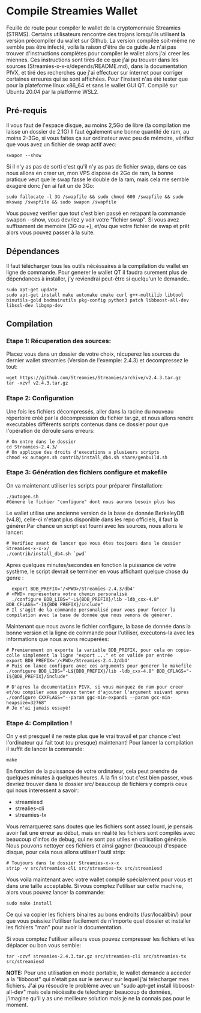 # Compile Streamies Wallet
Feuille de route pour compiler le wallet de la cryptomonnaie Streamies (STRMS).
Certains utilisateurs rencontre des trojans lorsqu'ils utilisent la version précompiler du wallet sur Github. La version compilée soit-même ne semble pas être infecté, voilà la raison d'être de ce guide
Je n'ai pas trouver d'instructions complètes pour compiler  le wallet alors j'ai creer les miennes. Ces instructions sont tirés de ce que j'ai pu trouver dans les sources (Streamies-x-x-x/depends/README.md), dans la documentation PIVX, et tiré des recherches que j'ai effectuer sur internet pour corriger certaines erreures qui se sont affichées.
Pour l'instant n'as été tester que pour la plateforme linux x86_64 et sans le wallet GUI QT. Compilé sur Ubuntu 20.04 par la platforme WSL2.

## Pré-requis
Il vous faut de l'espace disque, au moins 2,5Go de libre (la compilation me laisse un dossier de 2.1G)
Il faut également une bonne quantité de ram, au moins 2-3Go, si vous faites ça sur ordinateur avec peu de mémoire, vérifiez que vous avez un fichier de swap actif avec:
```
swapon --show
```
Si il n'y as pas de sorti c'est qu'il n'y as pas de fichier swap, dans ce cas nous allons en creer un, mon VPS dispose de 2Go de ram, la bonne pratique veut que le swap fasse le double de la ram, mais cela me semble éxageré donc j'en ai fait un de 3Go:
```
sudo fallocate -l 3G /swapfile && sudo chmod 600 /swapfile && sudo mkswap /swapfile && sudo swapon /swapfile
```
Vous pouvez verifier que tout c'est bien passé en retapant la commande swapon --show, vous devriez y voir votre "fichier swap".
Si vous avez suffisament de memoire (3G ou +), et/ou que votre fichier de swap et prêt alors vous pouvez passer à la suite.

## Dépendances
Il faut télécharger tous les outils nécéssaires à la compilation du wallet en ligne de commande. Pour generer le wallet QT il faudra surement plus de dépendances à installer, j'y reviendrai peut-être si quelqu'un le demande..

```
sudo apt-get update
sudo apt-get install make automake cmake curl g++-multilib libtool binutils-gold bsdmainutils pkg-config python3 patch libboost-all-dev libssl-dev libgmp-dev
```

## Compilation
### Etape 1: Récuperation des sources:
Placez vous dans un dossier de votre choix, récuperez les sources du dernier wallet streamies (Version de l'exemple: 2.4.3) et decompressez le tout:

```
wget https://github.com/Streamies/Streamies/archive/v2.4.3.tar.gz
tar -xzvf v2.4.3.tar.gz
```

### Etape 2: Configuration
Une fois les fichiers décompressés, aller dans la racine du nouveau répertoire créé par la décompression du fichier tar.gz, et nous allons rendre executables différents scripts contenus dans ce dossier pour que l'opération de déroule sans erreurs:

```
# On entre dans le dossier
cd Streamies-2.4.3/
# On applique des droits d'executions a plusieurs scripts
chmod +x autogen.sh contrib/install_db4.sh share/genbuild.sh
```

### Etape 3: Génération des fichiers configure et makefile
On va maintenant utiliser les scripts pour préparer l'installation:
```
./autogen.sh
#Génere le fichier "configure" dont nous aurons besoin plus bas
```
Le wallet utilise une ancienne version de la base de donnée BerkeleyDB (v4.8), celle-ci n'etant plus disponible dans les repo officiels, il faut la générer.Par chance un script est fourni avec les sources, nous allons le lancer:
```
# Verifiez avant de lancer que vous êtes toujours dans le dossier Streamies-x-x-x/
./contrib/install_db4.sh `pwd`
```
Apres quelques minutes/secondes en fonction la puissance de votre système, le script devrait se terminer en vous affichant quelque chose du genre :
```
  export BDB_PREFIX='/<PWD>/Streamies-2.4.3/db4'
# <PWD> representera votre chemin personalisé
  ./configure BDB_LIBS="-L${BDB_PREFIX}/lib -ldb_cxx-4.8" BDB_CFLAGS="-I${BDB_PREFIX}/include"
# Il s'agit de la commande personalisé pour vous pour forcer la compilation avec la base de donnée que nous venons de générer.
```
Maintenant que nous avons le fichier configure, la base de donnée dans la bonne version et la ligne de commande pour l'utiliser, executons-la avec les informations que nous avons récuperées:

```
# Premierement on exporte la variable BDB_PREFIX, pour cela on copie-colle simplement la ligne "export ..." et on valide par entrée
export BDB_PREFIX='/<PWD>/Streamies-2.4.3/db4'
# Puis on lance configure avec ces arguments pour generer le makefile
./configure BDB_LIBS="-L${BDB_PREFIX}/lib -ldb_cxx-4.8" BDB_CFLAGS="-I${BDB_PREFIX}/include"

# D'apres la documentation PIVX, si vous manquez de ram pour creer et/ou compiler vous pouvez tenter d'ajouter l'argument suivant apres ./configure CXXFLAGS="--param ggc-min-expand1 --param gcc-min-heapsize=32768"
# Je n'ai jamais essayé! 
```

### Etape 4: Compilation !
On y est presque! il ne reste plus que le vrai travail et par chance c'est l'ordinateur qui fait tout (ou presque) maintenant!
Pour lancer la compilation il suffit de lancer la commande:
```
make
```
En fonction de la puissance de votre ordinateur, cela peut prendre de quelques minutes à quelques heures. A la fin si tout c'est bien passer, vous devriez trouver dans le dossier src/ beaucoup de fichiers y compris ceux qui nous interessent a savoir:
- streamiesd
- strealies-cli
- streamies-tx

Vous remarquerez sans doutes que les fichiers sont assez lourd, je pensais avoir fait une erreur au début, mais en réalité les fichiers sont compilés avec beaucoup d'infos de debug, qui ne sont pas utiles en utilisation générale. Nous pouvons nettoyer ces fichiers et ainsi gagner (beaucoup) d'espace disque, pour cela nous allons utiliser l'outil strip:
```
# Toujours dans le dossier Streamies-x-x-x
strip -v src/streamies-cli src/streamies-tx src/streamiesd
```
Vous voila maintenant avec votre wallet compilé spécialement pour vous et dans une taille acceptable.
Si vous comptez l'utiliser sur cette machine, alors vous pouvez lancer la commande:
```
sudo make install
```
Ce qui va copier les fichiers binaires au bons endroits (/usr/local/bin/) pour que vous puissiez l'utiliser facilement de n'importe quel dossier et installer les fichiers "man" pour avoir la documentation.

Si vous comptez l'utiliser ailleurs vous pouvez compresser les fichiers et les déplacer ou bon vous semble:
```
tar -czvf streamies-2.4.3.tar.gz src/streamies-cli src/streamies-tx src/streamiesd
```
**NOTE:** Pour une utilisation en mode portable, le wallet demande a acceder a la "libboost" qui n'etait pas sur le serveur sur lequel j'ai telecharger mes fichiers. J'ai pu résoudre le problème avec un "sudo apt-get install libboost-all-dev" mais cela nécéssite de telecharger beaucoup de données, j'imagine qu'il y as une meilleure solution mais je ne la connais pas pour le moment.
